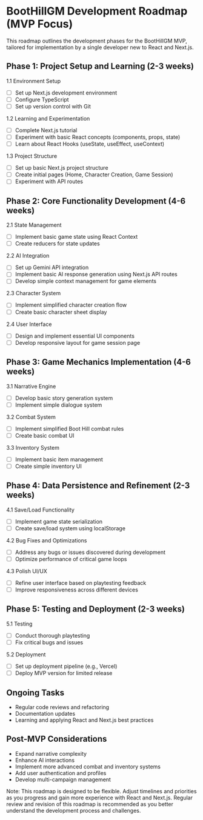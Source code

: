 # BootHillGM Development Roadmap (MVP Focus)

This roadmap outlines the development phases for the BootHillGM MVP, tailored for implementation by a single developer new to React and Next.js.

## Phase 1: Project Setup and Learning (2-3 weeks)

1.1 Environment Setup
- [ ] Set up Next.js development environment
- [ ] Configure TypeScript
- [ ] Set up version control with Git

1.2 Learning and Experimentation
- [ ] Complete Next.js tutorial
- [ ] Experiment with basic React concepts (components, props, state)
- [ ] Learn about React Hooks (useState, useEffect, useContext)

1.3 Project Structure
- [ ] Set up basic Next.js project structure
- [ ] Create initial pages (Home, Character Creation, Game Session)
- [ ] Experiment with API routes

## Phase 2: Core Functionality Development (4-6 weeks)

2.1 State Management
- [ ] Implement basic game state using React Context
- [ ] Create reducers for state updates

2.2 AI Integration
- [ ] Set up Gemini API integration
- [ ] Implement basic AI response generation using Next.js API routes
- [ ] Develop simple context management for game elements

2.3 Character System
- [ ] Implement simplified character creation flow
- [ ] Create basic character sheet display

2.4 User Interface
- [ ] Design and implement essential UI components
- [ ] Develop responsive layout for game session page

## Phase 3: Game Mechanics Implementation (4-6 weeks)

3.1 Narrative Engine
- [ ] Develop basic story generation system
- [ ] Implement simple dialogue system

3.2 Combat System
- [ ] Implement simplified Boot Hill combat rules
- [ ] Create basic combat UI

3.3 Inventory System
- [ ] Implement basic item management
- [ ] Create simple inventory UI

## Phase 4: Data Persistence and Refinement (2-3 weeks)

4.1 Save/Load Functionality
- [ ] Implement game state serialization
- [ ] Create save/load system using localStorage

4.2 Bug Fixes and Optimizations
- [ ] Address any bugs or issues discovered during development
- [ ] Optimize performance of critical game loops

4.3 Polish UI/UX
- [ ] Refine user interface based on playtesting feedback
- [ ] Improve responsiveness across different devices

## Phase 5: Testing and Deployment (2-3 weeks)

5.1 Testing
- [ ] Conduct thorough playtesting
- [ ] Fix critical bugs and issues

5.2 Deployment
- [ ] Set up deployment pipeline (e.g., Vercel)
- [ ] Deploy MVP version for limited release

## Ongoing Tasks
- Regular code reviews and refactoring
- Documentation updates
- Learning and applying React and Next.js best practices

## Post-MVP Considerations
- Expand narrative complexity
- Enhance AI interactions
- Implement more advanced combat and inventory systems
- Add user authentication and profiles
- Develop multi-campaign management

Note: This roadmap is designed to be flexible. Adjust timelines and priorities as you progress and gain more experience with React and Next.js. Regular review and revision of this roadmap is recommended as you better understand the development process and challenges.